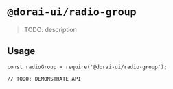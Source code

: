 # `@dorai-ui/radio-group`

> TODO: description

## Usage

```
const radioGroup = require('@dorai-ui/radio-group');

// TODO: DEMONSTRATE API
```

